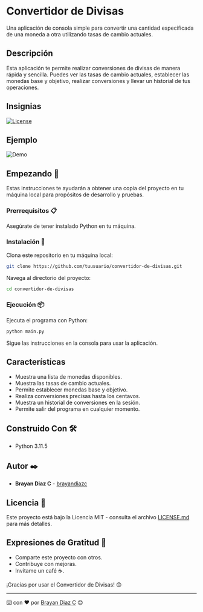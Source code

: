 # Convertidor de Divisas

Una aplicación de consola simple para convertir una cantidad especificada de una moneda a otra utilizando tasas de cambio actuales.

## Descripción

Esta aplicación te permite realizar conversiones de divisas de manera rápida y sencilla. Puedes ver las tasas de cambio actuales, establecer las monedas base y objetivo, realizar conversiones y llevar un historial de tus operaciones.

## Insignias

[![License](https://img.shields.io/badge/License-MIT-blue.svg)](LICENSE.md)

## Ejemplo

![Demo](demo.gif)

## Empezando 🚀

Estas instrucciones te ayudarán a obtener una copia del proyecto en tu máquina local para propósitos de desarrollo y pruebas.

### Prerrequisitos 📋

Asegúrate de tener instalado Python en tu máquina.

### Instalación 🔧

Clona este repositorio en tu máquina local:

```bash
git clone https://github.com/tuusuario/convertidor-de-divisas.git
```

Navega al directorio del proyecto:

```bash
cd convertidor-de-divisas
```

### Ejecución 📦

Ejecuta el programa con Python:

```bash
python main.py
```

Sigue las instrucciones en la consola para usar la aplicación.

## Características

- Muestra una lista de monedas disponibles.
- Muestra las tasas de cambio actuales.
- Permite establecer monedas base y objetivo.
- Realiza conversiones precisas hasta los centavos.
- Muestra un historial de conversiones en la sesión.
- Permite salir del programa en cualquier momento.

## Construido Con 🛠️

- Python 3.11.5

## Autor ✒️

- **Brayan Diaz C** - [brayandiazc](https://github.com/brayandiazc)

## Licencia 📄

Este proyecto está bajo la Licencia MIT - consulta el archivo [LICENSE.md](LICENSE.md) para más detalles.

## Expresiones de Gratitud 🎁

- Comparte este proyecto con otros.
- Contribuye con mejoras.
- Invítame un café ☕.

¡Gracias por usar el Convertidor de Divisas! 😊

---

⌨️ con ❤️ por [Brayan Diaz C](https://github.com/brayandiazc) 😊
